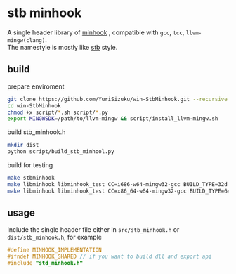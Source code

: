 # stb minhook

A single header library of [minhook](https://github.com/TsudaKageyu/minhook)  , compatible with `gcc`, `tcc`, `llvm-mingw(clang)`.  
The namestyle is mostly like [stb](https://github.com/nothings/stb) style.

## build

prepare enviroment

```sh
git clone https://github.com/YuriSizuku/win-StbMinhook.git --recursive
cd win-StbMinhook
chmod +x script/*.sh script/*.py
export MINGWSDK=/path/to/llvm-mingw && script/install_llvm-mingw.sh
```

build stb_minhook.h

```sh
mkdir dist
python script/build_stb_minhool.py
```

build for testing

```sh
make stbminhook
make libminhook libminhook_test CC=i686-w64-mingw32-gcc BUILD_TYPE=32d
make libminhook libminhook_test CC=x86_64-w64-mingw32-gcc BUILD_TYPE=64d
```

## usage

Include the single header file either in `src/stb_minhook.h` or `dist/stb_minhook.h`, for example

```c
#define MINHOOK_IMPLEMENTATION
#ifndef MINHOOK_SHARED // if you want to build dll and export api
#include "std_minhook.h"
```
